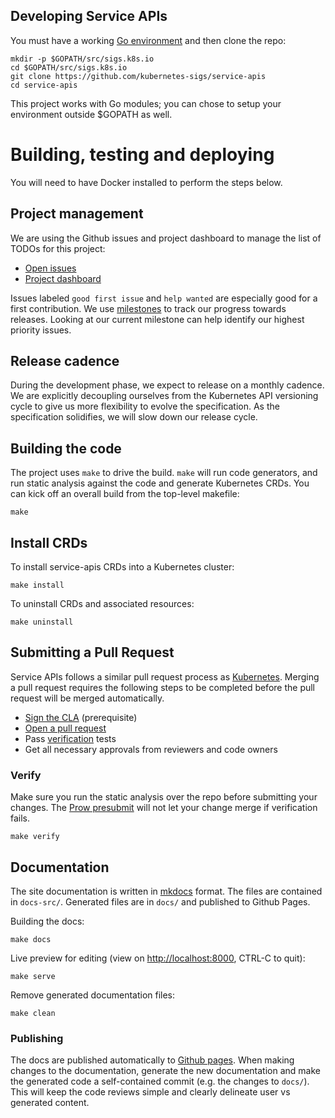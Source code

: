 <!--
Copyright 2019 The Kubernetes Authors.

Licensed under the Apache License, Version 2.0 (the "License");
you may not use this file except in compliance with the License.
You may obtain a copy of the License at

     http://www.apache.org/licenses/LICENSE-2.0

Unless required by applicable law or agreed to in writing, software
distributed under the License is distributed on an "AS IS" BASIS,
WITHOUT WARRANTIES OR CONDITIONS OF ANY KIND, either express or implied.
See the License for the specific language governing permissions and
limitations under the License.
-->

## Developing Service APIs

You must have a working [Go environment] and then clone the repo:

```
mkdir -p $GOPATH/src/sigs.k8s.io
cd $GOPATH/src/sigs.k8s.io
git clone https://github.com/kubernetes-sigs/service-apis
cd service-apis
```

This project works with Go modules; you can chose to setup your environment
outside $GOPATH as well.

# Building, testing and deploying

You will need to have Docker installed to perform the steps below.

## Project management

We are using the Github issues and project dashboard to manage the list of TODOs
for this project:

* [Open issues][gh-issues]
* [Project dashboard][gh-dashboard]

Issues labeled `good first issue` and `help wanted` are especially good for a
first contribution.
We use [milestones][gh-milestones] to track our progress towards releases. Looking at our current milestone can help identify our highest priority issues.

[gh-issues]: https://github.com/kubernetes-sigs/service-apis/issues
[gh-dashboard]: https://github.com/kubernetes-sigs/service-apis/projects/1
[gh-milestones]: https://github.com/kubernetes-sigs/service-apis/milestones

## Release cadence

During the development phase, we expect to release on a monthly cadence. We are
explicitly decoupling ourselves from the Kubernetes API versioning cycle to
give us more flexibility to evolve the specification. As the specification solidifies,
we will slow down our release cycle.

## Building the code

The project uses `make` to drive the build.
`make` will run code generators, and run static analysis against the code and
generate Kubernetes CRDs.
You can kick off an overall build from the top-level makefile:

```shell
make
```

## Install CRDs

To install service-apis CRDs into a Kubernetes cluster:

```shell
make install
```

To uninstall CRDs and associated resources:

```shell
make uninstall
```

## Submitting a Pull Request

Service APIs follows a similar pull request process as [Kubernetes].
Merging a pull request requires the following steps to be completed before the
pull request will be merged automatically.

- [Sign the CLA](https://git.k8s.io/community/CLA.md) (prerequisite)
- [Open a pull request](https://help.github.com/articles/about-pull-requests/)
- Pass [verification](#verify) tests
- Get all necessary approvals from reviewers and code owners

### Verify

Make sure you run the static analysis over the repo before submitting your
changes. The [Prow presubmit][prow-setup] will not let your change merge if
verification fails.

```shell
make verify
```

[prow-setup]: https://github.com/kubernetes/test-infra/tree/master/config/jobs/kubernetes-sigs/service-apis

## Documentation

The site documentation is written in [mkdocs][mkdocs] format. The files are
contained in `docs-src/`. Generated files are in `docs/` and published to
Github Pages.

Building the docs:

```shell
make docs
```

Live preview for editing (view on [http://localhost:8000](http://localhost:8000), CTRL-C to quit):

```shell
make serve
```

Remove generated documentation files:

```shell
make clean
```

### Publishing

The docs are published automatically to [Github pages][ghp]. When making changes to the
documentation, generate the new documentation and make the generated code a
self-contained commit (e.g. the changes to `docs/`). This will keep the code
reviews simple and clearly delineate user vs generated content.

[ghp]: https://kubernetes-sigs.github.io/service-apis/
[mkdocs]: https://www.mkdocs.org/
[Go environment]: https://golang.org/doc/install
[Kubernetes]: https://github.com/kubernetes/community/blob/master/contributors/guide/pull-requests.md
